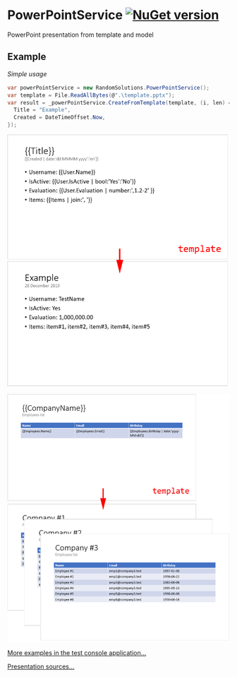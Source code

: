 # PowerPointService [![NuGet version](https://badge.fury.io/nu/RandomSolutions.PowerPointService.svg)](http://badge.fury.io/nu/RandomSolutions.PowerPointService)
PowerPoint presentation from template and model

## Example

*Simple usage*
```C#
var powerPointService = new RandomSolutions.PowerPointService();
var template = File.ReadAllBytes(@".\template.pptx");
var result = _powerPointService.CreateFromTemplate(template, (i, len) => new {
  Title = "Example",
  Created = DateTimeOffset.Now,
});
```

![](/Test/Images/example01.png)


![](/Test/Images/example02.png)



[More examples in the test console application...](Test/CoreConsoleApp/Program.cs)

[Presentation sources...](Test/Presentations/)
